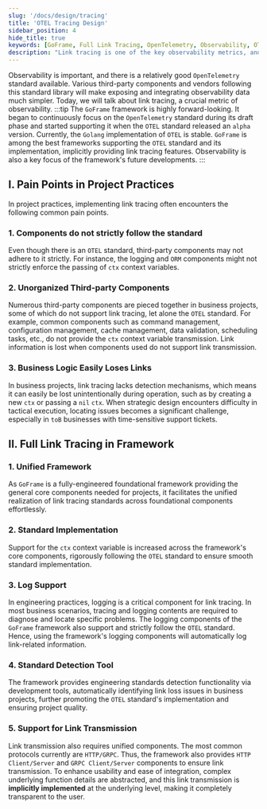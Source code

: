 ```yaml
---
slug: '/docs/design/tracing'
title: 'OTEL Tracing Design'
sidebar_position: 4
hide_title: true
keywords: [GoFrame, Full Link Tracing, OpenTelemetry, Observability, OTEL, Golang, Link Transmission, Log Support, Framework, Third-party Components]
description: "Link tracing is one of the key observability metrics, and the GoFrame framework excels in supporting the OpenTelemetry standard. This article explores the challenges of link tracing in project practices and how to achieve full link tracing using the GoFrame framework, ensuring standard implementation and log support. The framework's unified components and standard detection tools help enhance the stability of business projects."
---
```


Observability is important, and there is a relatively good `OpenTelemetry` standard available. Various third-party components and vendors following this standard library will make exposing and integrating observability data much simpler. Today, we will talk about link tracing, a crucial metric of observability.
:::tip
The `GoFrame` framework is highly forward-looking. It began to continuously focus on the `OpenTelemetry` standard during its draft phase and started supporting it when the `OTEL` standard released an `alpha` version. Currently, the `Golang` implementation of `OTEL` is stable. `GoFrame` is among the best frameworks supporting the `OTEL` standard and its implementation, implicitly providing link tracing features. Observability is also a key focus of the framework's future developments.
:::
## I. Pain Points in Project Practices

In project practices, implementing link tracing often encounters the following common pain points.

### 1. Components do not strictly follow the standard

Even though there is an `OTEL` standard, third-party components may not adhere to it strictly. For instance, the logging and `ORM` components might not strictly enforce the passing of `ctx` context variables.

### 2. Unorganized Third-party Components

Numerous third-party components are pieced together in business projects, some of which do not support link tracing, let alone the `OTEL` standard. For example, common components such as command management, configuration management, cache management, data validation, scheduling tasks, etc., do not provide the `ctx` context variable transmission. Link information is lost when components used do not support link transmission.

### 3. Business Logic Easily Loses Links

In business projects, link tracing lacks detection mechanisms, which means it can easily be lost unintentionally during operation, such as by creating a new `ctx` or passing a `nil` `ctx`. When strategic design encounters difficulty in tactical execution, locating issues becomes a significant challenge, especially in `toB` businesses with time-sensitive support tickets.

## II. Full Link Tracing in Framework

### 1. Unified Framework

As `GoFrame` is a fully-engineered foundational framework providing the general core components needed for projects, it facilitates the unified realization of link tracing standards across foundational components effortlessly.

### 2. Standard Implementation

Support for the `ctx` context variable is increased across the framework's core components, rigorously following the `OTEL` standard to ensure smooth standard implementation.

### 3. Log Support

In engineering practices, logging is a critical component for link tracing. In most business scenarios, tracing and logging contents are required to diagnose and locate specific problems. The logging components of the `GoFrame` framework also support and strictly follow the `OTEL` standard. Hence, using the framework's logging components will automatically log link-related information.

### 4. Standard Detection Tool

The framework provides engineering standards detection functionality via development tools, automatically identifying link loss issues in business projects, further promoting the `OTEL` standard's implementation and ensuring project quality.

### 5. Support for Link Transmission

Link transmission also requires unified components. The most common protocols currently are `HTTP/GRPC`. Thus, the framework also provides `HTTP Client/Server` and `GRPC Client/Server` components to ensure link transmission. To enhance usability and ease of integration, complex underlying function details are abstracted, and this link transmission is **implicitly implemented** at the underlying level, making it completely transparent to the user.